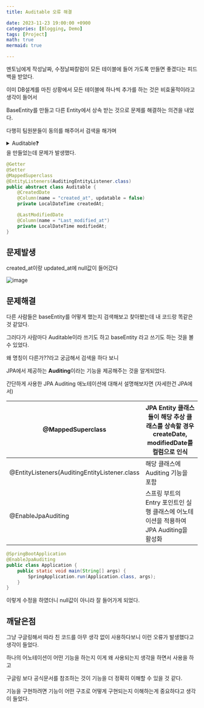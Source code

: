 ```yaml
---
title: Auditable 오류 해결

date: 2023-11-23 19:00:00 +0900
categories: [Blogging, Demo]
tags: [Project]
math: true
mermaid: true

---
```


멘토님에게 작성날짜, 수정날짜칼럼이 모든 테이블에 들어 가도록 만들면 좋겠다는 피드백을 받았다.

이미 DB설계를 마친 상황에서 모든 테이블에 하나씩 추가를 하는 것은 비효울적이라고 생각이 들어서

BaseEntity를 만들고 다른 Entity에서 상속 받는 것으로 문제를 해결하는 의견을 내었다.

다행히 팀원분들이 동의를 해주어서 검색을 해가며 

<details>
<summary>Auditable❓</summary>
<div markdown="1">
Audit은 사전적 의미로 **감사하다, 심사하다** 등의 의미를 가지고 있다.

Spring Data JPA에서는 Auditing이라는 기능을 제공한다.

이를 사용하여 엔티티가 생성되고, 변경되는 그 시점을 감지하여

 생성시각, 수정시각, 생성한 사람, 수정한 사람을 기록할 수 있다.

특히 서비스를 운영할 때 데이터가 생성되고, 수정한 일자를 기록하고 트래킹하는 것은 중요하다.
</div>
</details>
을 만들었는데 문제가 발생했다.

```java
@Getter
@Setter
@MappedSuperclass
@EntityListeners(AuditingEntityListener.class)
public abstract class Auditable {
    @CreatedDate
    @Column(name = "created_at", updatable = false)
    private LocalDateTime createdAt;

    @LastModifiedDate
    @Column(name = "Last_modified_at")
    private LocalDateTime modifiedAt;
}
```

## 문제발생

 created_at이랑 updated_at에 null값이 들어갔다

![image](https://github.com/ararp1006/Algorithm/assets/130068083/0d8dbc57-6fc3-49e8-9d01-b52eb229a54d)

## 문제해결

다른 사람들은 baseEntity를  어떻게 했는지 검색해보고 찾아봤는데 내 코드랑 똑같은 것 같았다.

그러다가  사람마다  Auditable이라 쓰기도 하고  baseEntity 라고 쓰기도 하는 것을 볼 수 있었다.

왜 명칭이 다른가??라고 궁금해서 검색을 하다 보니

JPA에서 제공하는 **Auditing**이라는 기능을 제공해주는 것을 알게되었다.

간단하게  사용한 JPA Auditing 애노테이션에 대해서 설명해보자면 (자세한건 JPA에서)

| @MappedSuperclass | JPA Entity 클래스들이 해당 추상 클래스를 상속할 경우 createDate, modifiedDate를 컬럼으로 인식 |
| --- | --- |
| @EntityListeners(AuditingEntityListener.class | 해당 클래스에 Auditing 기능을 포함 |
| @EnableJpaAuditing | 스프링 부트의 Entry 포인트인 실행 클래스에 어노테이션을 적용하여 JPA Auditing을 활성화 |

```java
@SpringBootApplication
@EnableJpaAuditing
public class Application {
    public static void main(String[] args) {
        SpringApplication.run(Application.class, args);
    }
}
```

이렇게 수정을 하였더니 null값이 아니라 잘 들어가게 되었다.

## 깨달은점

그냥 구글링해서 따라 친 코드를 아무 생각 없이 사용하다보니 이런 오류가 발생했다고 생각이 들었다.

하나의 어노테이션이 어떤 기능을 하는지 이게 왜 사용되는지 생각을 하면서 사용을 하고

구글링 보다 공식문서를 참조하는 것이 기능을 더 정확히 이해할 수 있을 것 같다.

기능을 구현하려면 기능이 어떤 구조로 어떻게 구현되는지 이해하는게 중요하다고 생각이 들었다.





